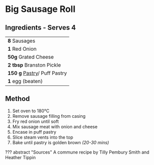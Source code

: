 # Big Sausage Roll

<!--
![Big Sausage Roll](https://vole.wtf/plaiceholder-images/portrait.jpg){width="50%" align="right" loading="lazy"}
-->

## Ingredients - Serves 4

|                                                       |
| ----------------------------------------------------- |
| **8** Sausages                                        |
| **1** Red Onion                                       |
| **50g** Grated Cheese
| **2 tbsp** Branston Pickle                            |
| **150 g** [Pastry](../basics/pastry.md)/ Puff Pastry  |
| **1** egg (beaten)                                    |


## Method
1. Set oven to 180°C
2. Remove sausage filling from casing
3. Fry red onion until soft
3. Mix sausage meat with onion and cheese
4. Encase in puff pastry
5. Slice steam vents into the top
5. Bake until pastry is golden brown _(20-30 mins)_

??? abstract "Sources"
    A commune recipe by Tilly Pembury Smith and Heather Tippin